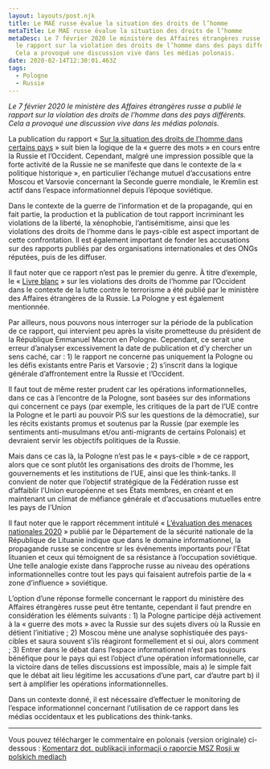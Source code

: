```yaml
---
layout: layouts/post.njk
title: Le MAÉ russe évalue la situation des droits de l’homme
metaTitle: Le MAÉ russe évalue la situation des droits de l’homme
metaDesc: Le 7 février 2020 le ministère des Affaires étrangères russe a publié
  le rapport sur la violation des droits de l’homme dans des pays différents.
  Cela a provoqué une discussion vive dans les médias polonais.
date: 2020-02-14T12:30:01.463Z
tags:
  - Pologne
  - Russie
---
```

*Le 7 février 2020 le ministère des Affaires étrangères russe a publié le rapport sur la violation des droits de l’homme dans des pays différents. Cela a provoqué une discussion vive dans les médias polonais.*

La publication du rapport « [Sur la situation des droits de l’homme dans certains pays](https://www.mid.ru/web/guest/foreign_policy/humanitarian_cooperation/-/asset_publisher/bB3NYd16mBFC/content/id/4025481) » suit bien la logique de la « guerre des mots » en cours entre la Russie et l’Occident. Cependant, malgré une impression possible que la forte activité de la Russie ne se manifeste que dans le contexte de la « politique historique », en particulier l’échange mutuel d’accusations entre Moscou et Varsovie concernant la Seconde guerre mondiale, le Kremlin est actif dans l’espace informationnel depuis l’époque soviétique.

Dans le contexte de la guerre de l’information et de la propagande, qui en fait partie, la production et la publication de tout rapport incriminant les violations de la liberté, la xénophobie, l’antisémitisme, ainsi que les violations des droits de l’homme dans le pays-cible est aspect important de cette confrontation. Il est également important de fonder les accusations sur des rapports publiés par des organisations internationales et des ONGs réputées, puis de les diffuser.

Il faut noter que ce rapport n’est pas le premier du genre. À titre d’exemple, le « [Livre blanc](https://www.mid.ru/ru/foreign_policy/international_safety/crime/-/asset_publisher/3F5lZsLVSx4R/content/id/3571187) » sur les violations des droits de l’homme par l’Occident dans le contexte de la lutte contre le terrorisme a été publié par le ministère des Affaires étrangères de la Russie. La Pologne y est également mentionnée.

Par ailleurs, nous pouvons nous interroger sur la période de la publication de ce rapport, qui intervient peu après la visite prometteuse du président de la République Emmanuel Macron en Pologne. Cependant, ce serait une erreur d’analyser excessivement la date de publication et d’y chercher un sens caché, car : 1) le rapport ne concerne pas uniquement la Pologne ou les défis existants entre Paris et Varsovie ; 2) s’inscrit dans la logique générale d’affrontement entre la Russie et l’Occident.

Il faut tout de même rester prudent car les opérations informationnelles, dans ce cas à l’encontre de la Pologne, sont basées sur des informations qui concernent ce pays (par exemple, les critiques de la part de l’UE contre la Pologne et le parti au pouvoir PiS sur les questions de la démocratie), sur les récits existants promus et soutenus par la Russie (par exemple les sentiments anti-musulmans et/ou anti-migrants de certains Polonais) et devraient servir les objectifs politiques de la Russie.

Mais dans ce cas là, la Pologne n’est pas le « pays-cible » de ce rapport, alors que ce sont plutôt les organisations des droits de l’homme, les gouvernements et les institutions de l’UE, ainsi que les think-tanks. Il convient de noter que l’objectif stratégique de la Fédération russe est d’affaiblir l’Union européenne et ses États membres, en créant et en maintenant un climat de méfiance générale et d’accusations mutuelles entre les pays de l’Union

Il faut noter que le rapport récemment intitulé « [L’évaluation des menaces nationales 2020](https://www.vsd.lt/wp-content/uploads/2020/02/2020-Gresmes-En.pdf) » publié par le Département de la sécurité nationale de la République de Lituanie indique que dans le domaine informationnel, la propagande russe se concentre sr les événements importants pour l’Etat lituanien et ceux qui témoignent de sa résistance à l’occupation soviétique. Une telle analogie existe dans l’approche russe au niveau des opérations informationnelles contre tout les pays qui faisaient autrefois partie de la « zone d’influence » soviétique.

L’option d’une réponse formelle concernant le rapport du ministère des Affaires étrangères russe peut être tentante, cependant il faut prendre en considération les éléments suivants : 1) la Pologne participe déjà activement à la « guerre des mots » avec la Russie sur des sujets divers où la Russie en détient l’initiative ; 2) Moscou mène une analyse sophistiquée des pays-cibles et saura souvent s’ils réagiront formellement et si oui, alors comment ; 3) Entrer dans le débat dans l’espace informationnel n’est pas toujours bénéfique pour le pays qui est l’object d’une opération informationnelle, car la victoire dans de telles discussions est impossible, mais a) le simple fait que le débat ait lieu légitime les accusations d’une part, car d’autre part b) il sert à amplifier les opérations informationnelles.

Dans un contexte donné, il est nécessaire d’effectuer le monitoring de l’espace informationnel concernant l’utilisation de ce rapport dans les médias occidentaux et les publications des think-tanks.

---

Vous pouvez télécharger le commentaire en polonais (version originale) ci-dessous :
[Komentarz dot. publikacji informacji o raporcie MSZ Rosji w polskich mediach](/images/09022020_komentarz_kolesnyk.pdf)
